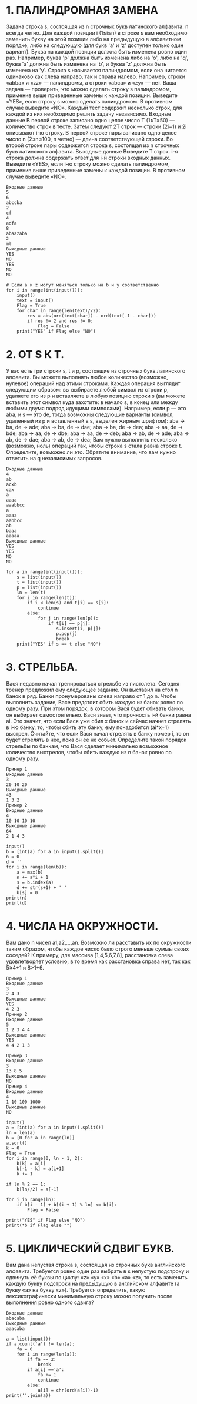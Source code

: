 # 1.	ПАЛИНДРОМНАЯ ЗАМЕНА
Задана строка s, состоящая из n строчных букв латинского алфавита. n всегда четно.
Для каждой позиции i (1≤i≤n) в строке s вам необходимо заменить букву на этой позиции либо на предыдущую в алфавитном порядке, либо на следующую (для букв 'a' и 'z' доступен только один вариант). Буква на каждой позиции должна быть изменена ровно один раз.
Например, буква 'p' должна быть изменена либо на 'o', либо на 'q', буква 'a' должна быть изменена на 'b', и буква 'z' должна быть изменена на 'y'.
Строка s называется палиндромом, если она читается одинаково как слева направо, так и справа налево. Например, строки «abba» и «zz» — палиндромы, а строки «abca» и «zy» — нет.
Ваша задача — проверить, что можно сделать строку s палиндромом, применив выше приведенные замены к каждой позиции. Выведите «YES», если строку s можно сделать палиндромом. В противном случае выведите «NO».
Каждый тест содержит несколько строк, для каждой из них необходимо решить задачу независимо.
Входные данные
В первой строке записано одно целое число T (1≤T≤50) — количество строк в тесте.
Затем следуют 2T строк — строки (2i−1) и 2i описывают i-ю строку. В первой строке пары записано одно целое число n (2≤n≤100, n четно) — длина соответствующей строки. Во второй строке пары содержится строка s, состоящая из n строчных букв латинского алфавита.
Выходные данные
Выведите T строк. i-я строка должна содержать ответ для i-й строки входных данных. Выведите «YES», если i-ю строку можно сделать палиндромом, применив выше приведенные замены к каждой позиции. В противном случае выведите «NO».
``` Пример
Входные данные
5
6
abccba
2
cf
4
adfa
8
abaazaba
2
ml
Выходные данные
YES
NO
YES
NO
NO
```
``` Код
# Если a и z могут меняться только на b и y соответственно
for i in range(int(input())):
    input()
    text = input()
    Flag = True
    for char in range(len(text)//2):
        res = abs(ord(text[char]) - ord(text[-1 - char]))
        if res != 2 and res != 0:
            Flag = False
    print("YES" if Flag else "NO")
```

# 2. ОТ S К T.
У вас есть три строки s, t и p, состоящие из строчных букв латинского алфавита. Вы можете выполнять любое количество (возможно, нулевое) операций над этими строками.
Каждая операция выглядит следующим образом: вы выбираете любой символ из строки p, удаляете его из p и вставляете в любую позицию строки s (вы можете вставить этот символ куда захотите: в начало s, в конец или между любыми двумя подряд идущими символами).
Например, если p — это aba, и s — это de, тогда возможны следующие варианты (символ, удаленный из p и вставленный в s, выделен жирным шрифтом):
aba → ba, de → ade;
aba → ba, de → dae;
aba → ba, de → dea;
aba → aa, de → bde;
aba → aa, de → dbe;
aba → aa, de → deb;
aba → ab, de → ade;
aba → ab, de → dae;
aba → ab, de → dea;
Вам нужно выполнить несколько (возможно, ноль) операций так, чтобы строка s стала равна строке t. Определите, возможно ли это.
Обратите внимание, что вам нужно ответить на q независимых запросов.

``` Пример
Входные данные
4
ab
acxb
cax
a
aaaa
aaabbcc
a
aaaa
aabbcc
ab
baaa
aaaaa
Выходные данные
YES
YES
NO
NO
```
``` Код
for a in range(int(input())):
    s = list(input())
    t = list(input())
    p = list(input())
    ln = len(t)
    for i in range(len(t)):
        if i < len(s) and t[i] == s[i]:
            continue
        else:
            for j in range(len(p)):
                if t[i] == p[j]:
                   s.insert(i, p[j])
                   p.pop(j)
                   break
    print("YES" if s == t else "NO")
```

# 3. СТРЕЛЬБА.
Вася недавно начал тренироваться стрельбе из пистолета. Сегодня тренер предложил ему следующее задание. Он выставил на стол n банок в ряд. Банки пронумерованы слева направо от 1 до n. Чтобы выполнить задание, Васе предстоит сбить каждую из банок ровно по одному разу. При этом порядок, в котором Вася будет сбивать банки, он выбирает самостоятельно.
Вася знает, что прочность i-й банки равна ai. Это значит, что если Вася уже сбил x банок и сейчас начнет стрелять в i-ю банку, то, чтобы сбить эту банку, ему понадобится (ai*x+1) выстрел. Считайте, что если Вася начал стрелять в банку номер i, то он будет стрелять в нее, пока он ее не собьет.
Определите такой порядок стрельбы по банкам, что Вася сделает минимально возможное количество выстрелов, чтобы сбить каждую из n банок ровно по одному разу.
``` Пример
Пример 1
Входные данные
3
20 10 20
Выходные данные
43
1 3 2
Пример 2
Входные данные
4
10 10 10 10
Выходные данные
64
2 1 4 3
```
``` Код
input()
b = [int(a) for a in input().split()]
n = 0
d = ''
for i in range(len(b)): 
    a = max(b)
    n += a*i + 1
    s = b.index(a)
    d += str(s+1) + ' '
    b[s] = 0
print(n)
print(d)
```

# 4. ЧИСЛА НА ОКРУЖНОСТИ.
Вам дано n чисел a1,a2,…,an. Возможно ли расставить их по окружности таким образом, чтобы каждое число было строго меньше суммы своих соседей?
К примеру, для массива [1,4,5,6,7,8], расстановка слева удовлетворяет условию, в то время как расстановка справа нет, так как 5≥4+1 и 8>1+6.
``` Пример
Пример 1
Входные данные
3
2 4 3
Выходные данные
YES
4 2 3
Пример 2
Входные данные
5
1 2 3 4 4
Выходные данные
YES
4 4 2 1 3

Пример 3
Входные данные
3
13 8 5
Выходные данные
NO
Пример 4
Входные данные
4
1 10 100 1000
Выходные данные
NO
```
``` Код
input()
a = [int(a) for a in input().split()]
ln = len(a)
b = [0 for a in range(ln)]
a.sort()
k = 0 
Flag = True
for i in range(0, ln - 1, 2):
    b[k] = a[i]
    b[-1 - k] = a[i+1]
    k += 1
    
if ln % 2 == 1:
    b[ln//2] = a[-1]

for i in range(ln):
    if b[i - 1] + b[(i + 1) % ln] <= b[i]:
        Flag = False
        
print("YES" if Flag else "NO")
print(*b if Flag else "")
```

# 5. ЦИКЛИЧЕСКИЙ СДВИГ БУКВ.
Вам дана непустая строка s, состоящая из строчных букв английского алфавита. Требуется ровно один раз выбрать в s непустую подстроку и сдвинуть её буквы по циклу: «z»   «y»   «x»   «b»   «a»   «z», то есть заменить каждую букву подстроки на предыдущую в английском алфавите (а букву «a» на букву «z»).
Требуется определить, какую лексикографически минимальную строку можно получить после выполнения ровно одного сдвига?
``` Пример
Входные данные
abacaba
Выходные данные
aaacaba
```
``` Код
a = list(input())
if a.count('a') != len(a):
    fa = 0
    for i in range(len(a)):
        if fa == 2:
            break
        if a[i] =='a':
            fa += 1
            continue
        else:
            a[i] = chr(ord(a[i])-1)
print(''.join(a))
```
